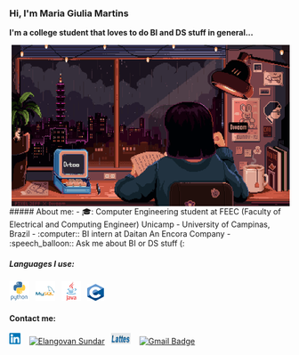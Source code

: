 ### Hi, I'm Maria Giulia Martins


**I'm a college student that loves to do BI and DS stuff in general...**

 <img align="right" alt="GIF" src="https://github.com/MariaGiuliaMartins/MariaGiuliaMartins/blob/main/girl2.gif" width="500" height="290"/>
##### About me:
- 🎓: Computer Engineering student at FEEC (Faculty of Electrical and Computing Engineer) Unicamp - University of Campinas, Brazil
- :computer:: BI intern at Daitan An Encora Company
- :speech_balloon:: Ask me about BI or DS stuff (:

##### Languages I use:
<p align="left">
<img src="https://raw.githubusercontent.com/devicons/devicon/master/icons/python/python-original-wordmark.svg" alt="python" width="35" height="35"/> &nbsp;
<img src="https://raw.githubusercontent.com/devicons/devicon/master/icons/mysql/mysql-original-wordmark.svg" alt="mysql" width="35" height="35" /> &nbsp;
<img src="https://raw.githubusercontent.com/devicons/devicon/master/icons/java/java-original-wordmark.svg" alt="java" width="35" height="35" /> &nbsp;
<img src="https://github.com/MariaGiuliaMartins/MariaGiuliaMartins/blob/main/C.png" alt="java" width="30" height="30" /> 
</p>

#### Contact me:

<a href="https://www.linkedin.com/in/maria-giulia-martins/"><img src="https://github.com/chandan-reddy-k/chandan-reddy-k/blob/master/assets/linkedin.svg" width="20px" alt="LinkedIn"></a>&nbsp; &nbsp;
<a href="https://github.com/MariaGiuliaMartins" target="_blank"><img src="https://cdn.jsdelivr.net/npm/simple-icons@3.0.1/icons/github.svg" alt="Elangovan Sundar" height="20" width="20" /></a>&nbsp;&nbsp;
<a href="http://lattes.cnpq.br/3483783208416872" target="_blank"><img src="https://github.com/MariaGiuliaMartins/MariaGiuliaMartins/blob/main/lattes.png" alt="Elangovan Sundar" height="20" width="35" /></a>&nbsp; &nbsp;
[![Gmail Badge](https://img.shields.io/badge/-mgmfacul@gmail.com-c14438?style=flat-square&logo=Gmail&logoColor=white&link=mailto:mgmfacul@gmail.com)](mailto:mgmfacul@gmail.com)
